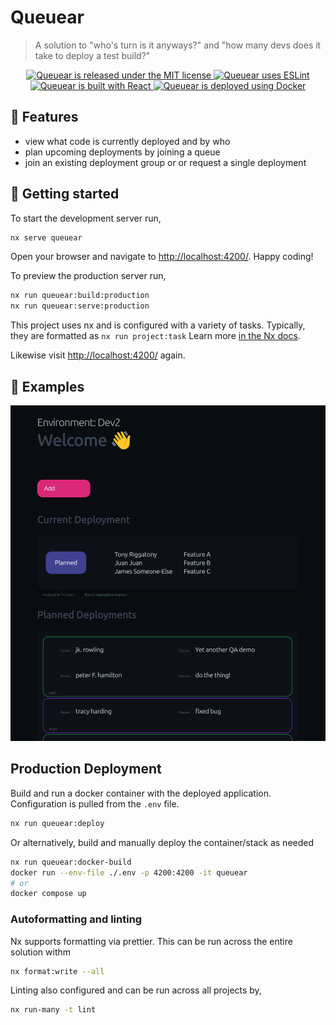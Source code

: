 # Queuear

> A solution to "who's turn is it anyways?" and "how many devs does it take to deploy a test build?"

<p align="center">
    <a href="https://github.com/albert118/queuear/blob/master/LICENSE">
        <img src="https://img.shields.io/badge/License-MIT-yellow.svg" alt="Queuear is released under the MIT license" />
    </a>
    <a href="https://github.com/albert118/queuear/blob/master/README.md">
        <img src="https://badges.aleen42.com/src/eslint.svg" alt="Queuear uses ESLint" />
    </a>
    <a href="https://github.com/albert118/queuear/blob/master/queuear/README.md">
        <img src="https://badges.aleen42.com/src/react.svg" alt="Queuear is built with React" />
    </a>
    <a href="https://github.com/albert118/queuear/blob/master/Dockerfile">
        <img src="https://badges.aleen42.com/src/docker.svg" alt="Queuear is deployed using Docker" />
    </a>
</p>

## 👑 Features

-   view what code is currently deployed and by who
-   plan upcoming deployments by joining a queue
-   join an existing deployment group or or request a single deployment

## 📌 Getting started

To start the development server run,

```sh
nx serve queuear
```

Open your browser and navigate to <http://localhost:4200/>. Happy coding!

To preview the production server run,

```sh
nx run queuear:build:production
nx run queuear:serve:production
```

This project uses nx and is configured with a variety of tasks. Typically, they are formatted as `nx run project:task`
Learn more [in the Nx docs](https://nx.dev/core-features/run-tasks).

Likewise visit <http://localhost:4200/> again.

## 👀 Examples

![Alt text](image.png)

## Production Deployment

Build and run a docker container with the deployed application. Configuration is pulled from the `.env` file.

```sh
nx run queuear:deploy
```

Or alternatively, build and manually deploy the container/stack as needed

```sh
nx run queuear:docker-build
docker run --env-file ./.env -p 4200:4200 -it queuear
# or
docker compose up
```

### Autoformatting and linting

Nx supports formatting via prettier. This can be run across the entire solution withm

```sh
nx format:write --all
```

Linting also configured and can be run across all projects by,

```sh
nx run-many -t lint
```
